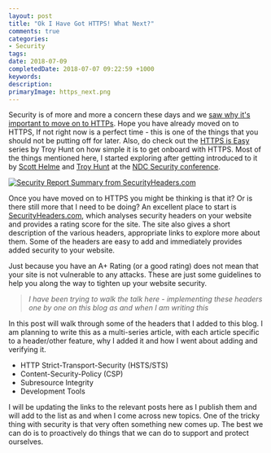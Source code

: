 ```yaml
---
layout: post
title: "Ok I Have Got HTTPS! What Next?"
comments: true
categories: 
- Security
tags: 
date: 2018-07-09
completedDate: 2018-07-07 09:22:59 +1000
keywords: 
description: 
primaryImage: https_next.png
---
```


Security is of more and more a concern these days and we [saw why it's important to move on to HTTPs](https://rahulpnath.com/blog/https-for-free-and-why-you-should-care/). Hope you have already moved on to HTTPS, If not right now is a perfect time - this is one of the things that you should not be putting off for later. Also, do check out the [HTTPS is Easy](https://httpsiseasy.com/) series by Troy Hunt on how simple it is to get onboard with HTTPS. Most of the things mentioned here, I started exploring after getting introduced to it by [Scott Helme](https://scotthelme.co.uk/) and [Troy Hunt](https://www.troyhunt.com/) at the [NDC Security conference](https://rahulpnath.com/blog/ndc-security-2018-overview-and-key-takeaways/).

<a href="https://securityheaders.com/?q=rahulpnath.com&followRedirects=on">
    <img
        src="{{site.images_root}}/https_next.png"
        alt="Security Report Summary from SecurityHeaders.com"
        class="center" />
</a>

Once you have moved on to HTTPS you might be thinking is that it? Or is there still more that I need to be doing? An excellent place to start is [SecurityHeaders.com](https://securityheaders.com/), which analyses security headers on your website and provides a rating score for the site. The site also gives a short description of the various headers, appropriate links to explore more about them. Some of the headers are easy to add and immediately provides added security to your website.

<div class="alert alert-warning">
Just because you have an A+ Rating (or a good rating) does not mean that your site is not vulnerable to any attacks. These are just some guidelines to help you along the way to tighten up your website security.
</div>

> _I have been trying to walk the talk here - implementing these headers one by one on this blog as and when I am writing this_

In this post will walk through some of the headers that I added to this blog. I am planning to write this as a multi-series article, with each article specific to a header/other feature, why I added it and how I went about adding and verifying it.

- HTTP Strict-Transport-Security (HSTS/STS)
- Content-Security-Policy (CSP)
- Subresource Integrity
- Development Tools

I will be updating the links to the relevant posts here as I publish them and will add to the list as and when I come across new topics. One of the tricky thing with security is that very often something new comes up. The best we can do is to proactively do things that we can do to support and protect ourselves.
